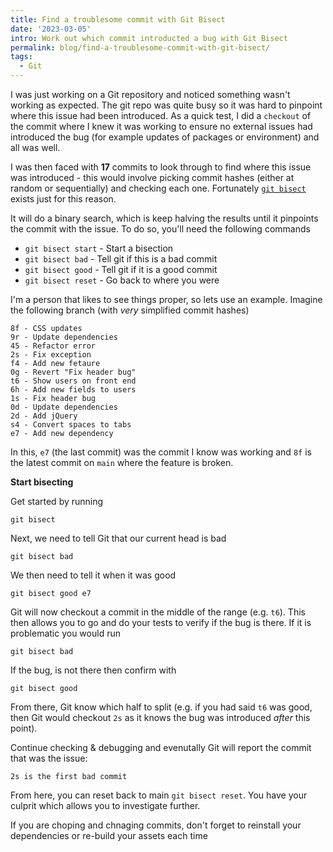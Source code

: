 ```yaml
---
title: Find a troublesome commit with Git Bisect
date: '2023-03-05'
intro: Work out which commit introducted a bug with Git Bisect
permalink: blog/find-a-troublesome-commit-with-git-bisect/
tags:
  - Git
---
```


I was just working on a Git repository and noticed something wasn't working as expected. The git repo was quite busy so it was hard to pinpoint where this issue had been introduced. As a quick test, I did a `checkout` of the commit where I knew it was working to ensure no external issues had introduced the bug (for example updates of packages or environment) and all was well.

I was then faced with **17** commits to look through to find where this issue was introduced - this would involve picking commit hashes (either at random or sequentially) and checking each one. Fortunately [`git bisect`](https://git-scm.com/book/en/v2/Git-Tools-Debugging-with-Git) exists just for this reason.

It will do a binary search, which is keep halving the results until it pinpoints the commit with the issue. To do so, you'll need the following commands

- `git bisect start` - Start a bisection
- `git bisect bad` - Tell git if this is a bad commit
- `git bisect good` - Tell git if it is a good commit
- `git bisect reset` - Go back to where you were

I'm a person that likes to see things proper, so lets use an example. Imagine the following branch (with _very_ simplified commit hashes)

```
8f - CSS updates
9r - Update dependencies
45 - Refactor error
2s - Fix exception
f4 - Add new fetaure
0g - Revert "Fix header bug"
t6 - Show users on front end
6h - Add new fields to users
1s - Fix header bug
0d - Update dependencies
2d - Add jQuery
s4 - Convert spaces to tabs
e7 - Add new dependency
```

In this, `e7` (the last commit) was the commit I know was working and `8f` is the latest commit on `main` where the feature is broken.

**Start bisecting**

Get started by running

```
git bisect
```

Next, we need to tell Git that our current head is bad

```
git bisect bad
```

We then need to tell it when it was good

```
git bisect good e7
```

Git will now checkout a commit in the middle of the range (e.g. `t6`). This then allows you to go and do your tests to verify if the bug is there. If it is problematic you would run

```
git bisect bad
```

If the bug, is not there then confirm with 

```
git bisect good
```

From there, Git know which half to split (e.g. if you had said `t6` was good, then Git would checkout `2s` as it knows the bug was introduced _after_ this point).

Continue checking & debugging and evenutally Git will report the commit that was the issue:

```
2s is the first bad commit
```

From here, you can reset back to main `git bisect reset`. You have your culprit which allows you to investigate further.

<div class="note">If you are choping and chnaging commits, don't forget to reinstall your dependencies or re-build your assets each time</div>